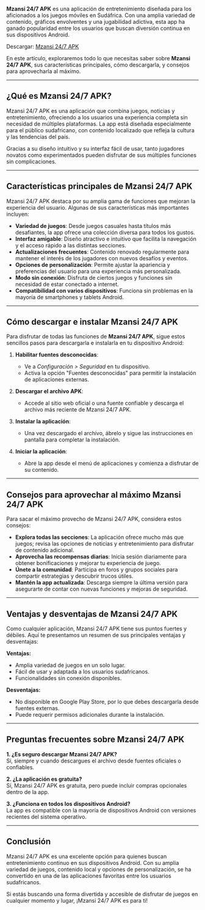 **Mzansi 24/7 APK** es una aplicación de entretenimiento diseñada para los aficionados a los juegos móviles en Sudáfrica. Con una amplia variedad de contenido, gráficos envolventes y una jugabilidad adictiva, esta app ha ganado popularidad entre los usuarios que buscan diversión continua en sus dispositivos Android. 

Descargar: [Mzansi 24/7 APK](https://coimobile.io/es/)

En este artículo, exploraremos todo lo que necesitas saber sobre **Mzansi 24/7 APK**, sus características principales, cómo descargarla, y consejos para aprovecharla al máximo.

---

## ¿Qué es Mzansi 24/7 APK?

Mzansi 24/7 APK es una aplicación que combina juegos, noticias y entretenimiento, ofreciendo a los usuarios una experiencia completa sin necesidad de múltiples plataformas. La app está diseñada especialmente para el público sudafricano, con contenido localizado que refleja la cultura y las tendencias del país.

Gracias a su diseño intuitivo y su interfaz fácil de usar, tanto jugadores novatos como experimentados pueden disfrutar de sus múltiples funciones sin complicaciones.

---

## Características principales de Mzansi 24/7 APK

Mzansi 24/7 APK destaca por su amplia gama de funciones que mejoran la experiencia del usuario. Algunas de sus características más importantes incluyen:

- **Variedad de juegos**: Desde juegos casuales hasta títulos más desafiantes, la app ofrece una colección diversa para todos los gustos.
- **Interfaz amigable**: Diseño atractivo e intuitivo que facilita la navegación y el acceso rápido a las distintas secciones.
- **Actualizaciones frecuentes**: Contenido renovado regularmente para mantener el interés de los jugadores con nuevos desafíos y eventos.
- **Opciones de personalización**: Permite ajustar la apariencia y preferencias del usuario para una experiencia más personalizada.
- **Modo sin conexión**: Disfruta de ciertos juegos y funciones sin necesidad de estar conectado a internet.
- **Compatibilidad con varios dispositivos**: Funciona sin problemas en la mayoría de smartphones y tablets Android.

---

## Cómo descargar e instalar Mzansi 24/7 APK

Para disfrutar de todas las funciones de **Mzansi 24/7 APK**, sigue estos sencillos pasos para descargarla e instalarla en tu dispositivo Android:

1. **Habilitar fuentes desconocidas**: 
   - Ve a *Configuración > Seguridad* en tu dispositivo.
   - Activa la opción "Fuentes desconocidas" para permitir la instalación de aplicaciones externas.

2. **Descargar el archivo APK**:
   - Accede al sitio web oficial o una fuente confiable y descarga el archivo más reciente de Mzansi 24/7 APK.

3. **Instalar la aplicación**:
   - Una vez descargado el archivo, ábrelo y sigue las instrucciones en pantalla para completar la instalación.

4. **Iniciar la aplicación**:
   - Abre la app desde el menú de aplicaciones y comienza a disfrutar de su contenido.

---

## Consejos para aprovechar al máximo Mzansi 24/7 APK

Para sacar el máximo provecho de Mzansi 24/7 APK, considera estos consejos:

- **Explora todas las secciones**: La aplicación ofrece mucho más que juegos; revisa las opciones de noticias y entretenimiento para disfrutar de contenido adicional.
- **Aprovecha las recompensas diarias**: Inicia sesión diariamente para obtener bonificaciones y mejorar tu experiencia de juego.
- **Únete a la comunidad**: Participa en foros y grupos sociales para compartir estrategias y descubrir trucos útiles.
- **Mantén la app actualizada**: Descarga siempre la última versión para asegurarte de contar con nuevas funciones y mejoras de seguridad.

---

## Ventajas y desventajas de Mzansi 24/7 APK

Como cualquier aplicación, Mzansi 24/7 APK tiene sus puntos fuertes y débiles. Aquí te presentamos un resumen de sus principales ventajas y desventajas:

**Ventajas:**
- Amplia variedad de juegos en un solo lugar.
- Fácil de usar y adaptada a los usuarios sudafricanos.
- Funcionalidades sin conexión disponibles.

**Desventajas:**
- No disponible en Google Play Store, por lo que debes descargarla desde fuentes externas.
- Puede requerir permisos adicionales durante la instalación.

---

## Preguntas frecuentes sobre Mzansi 24/7 APK

**1. ¿Es seguro descargar Mzansi 24/7 APK?**  
Sí, siempre y cuando descargues el archivo desde fuentes oficiales o confiables.

**2. ¿La aplicación es gratuita?**  
Sí, Mzansi 24/7 APK es gratuita, pero puede incluir compras opcionales dentro de la app.

**3. ¿Funciona en todos los dispositivos Android?**  
La app es compatible con la mayoría de dispositivos Android con versiones recientes del sistema operativo.

---

## Conclusión

Mzansi 24/7 APK es una excelente opción para quienes buscan entretenimiento continuo en sus dispositivos Android. Con su amplia variedad de juegos, contenido local y opciones de personalización, se ha convertido en una de las aplicaciones favoritas entre los usuarios sudafricanos. 

Si estás buscando una forma divertida y accesible de disfrutar de juegos en cualquier momento y lugar, ¡Mzansi 24/7 APK es para ti!
